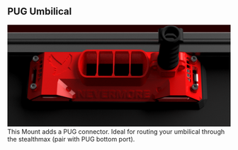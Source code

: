 ## PUG Umbilical

![StealthMax V2](./PUG.png)
This Mount adds a PUG connector. Ideal for routing your umbilical through the stealthmax (pair with PUG bottom port). 

